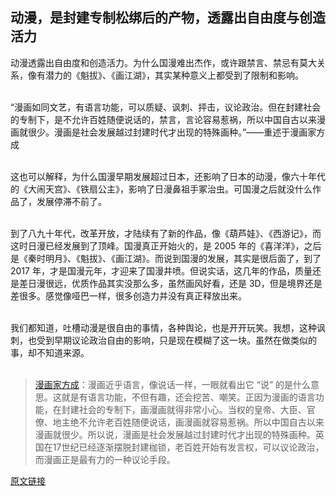 ## 动漫，是封建专制松绑后的产物，透露出自由度与创造活力

动漫透露出自由度和创造活力。为什么国漫难出杰作，或许跟禁言、禁忌有莫大关系，像有潜力的《魁拔》、《画江湖》，其实某种意义上都受到了限制和影响。<br />​

“漫画如同文艺，有语言功能，可以质疑、讽刺、抨击，议论政治。但在封建社会的专制下，是不允许百姓随便说话的，禁言，言论容易惹祸，所以中国自古以来漫画就很少。漫画是社会发展越过封建时代才出现的特殊画种。”——重述于漫画家方成<br />​

这也可以解释，为什么国漫早期发展超过日本，还影响了日本的动漫，像六十年代的《大闹天宫》、《铁扇公主》，影响了日漫鼻祖手冢治虫。可国漫之后就没什么作品了，发展停滞不前了。<br />​

到了八九十年代，改革开放，才陆续有了新的作品，像《葫芦娃》、《西游记》，而这时日漫已经发展到了顶峰。国漫真正开始火的，是 2005 年的《喜洋洋》，之后是《秦时明月》、《魁拔》、《画江湖》。而说到国漫的发展，其实是很后面了，到了 2017 年，才是国漫元年，才迎来了国漫井喷。但说实话，这几年的作品，质量还是差日漫很远，优质作品其实没那么多，虽然画风好看，还是 3D，但是境界还是差很多。感觉像哑巴一样，很多创造力并没有真正释放出来。<br />​

我们都知道，吐槽动漫是很自由的事情，各种舆论，也是开开玩笑。我想，这种讽刺，也受到早期议论政治自由的影响，只是现在模糊了这一块。虽然在做类似的事，却不知道来源。<br />​<br />
> [漫画家方成]()：漫画近乎语言，像说话一样，一眼就看出它 “说” 的是什么意思。这就是有语言功能，不但有趣，还会挖苦、嘲笑。正因为漫画的语言功能，在封建社会的专制下，画漫画就得非常小心。当权的皇帝、大臣、官僚、地主绝不允许老百姓随便说话，画漫画就容易惹祸。所以中国自古以来漫画就很少。所以说，漫画是社会发展越过封建时代才出现的特殊画种。英国在17世纪已经逐渐摆脱封建枷锁，老百姓开始有发言权，可以议论政治，而漫画正是最有力的一种议论手段。


[原文链接](https://www.yuque.com/lianmt/rixu/ilxm4l)
